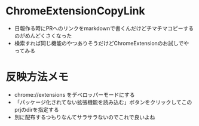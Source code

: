 # ChromeExtensionCopyLink
- 日報作る時にPRへのリンクをmarkdownで書くんだけどチマチマコピーするのがめんどくさくなった
- 検索すれば同じ機能のやつありそうだけどChromeExtensionのお試しでやってみる

# 反映方法メモ
- chrome://extensions をデベロッパーモードにする
- 「パッケージ化されてない拡張機能を読み込む」ボタンをクリックしてこのprjのdirを指定する
- 別に配布するつもりなんてサラサラないのでこれで良いよね
